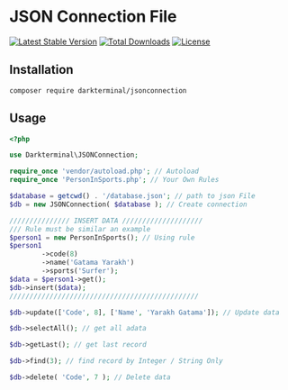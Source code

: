 # JSON Connection File
[![Latest Stable Version](https://poser.pugx.org/darkterminal/jsonconnection/v/stable)](https://packagist.org/packages/darkterminal/jsonconnection)
[![Total Downloads](https://poser.pugx.org/darkterminal/jsonconnection/downloads)](https://packagist.org/packages/darkterminal/jsonconnection)
[![License](https://poser.pugx.org/darkterminal/jsonconnection/license)](https://packagist.org/packages/darkterminal/jsonconnection)
## Installation
```
composer require darkterminal/jsonconnection
```

## Usage
```php
<?php 

use Darkterminal\JSONConnection;

require_once 'vendor/autoload.php'; // Autoload
require_once 'PersonInSports.php'; // Your Own Rules

$database = getcwd() . '/database.json'; // path to json File
$db = new JSONConnection( $database ); // Create connection

/////////////// INSERT DATA ////////////////////
/// Rule must be similar an example
$person1 = new PersonInSports(); // Using rule
$person1
        ->code(8)
        ->name('Gatama Yarakh')
        ->sports('Surfer');   
$data = $person1->get();
$db->insert($data);
///////////////////////////////////////////////

$db->update(['Code', 8], ['Name', 'Yarakh Gatama']); // Update data

$db->selectAll(); // get all adata

$db->getLast(); // get last record

$db->find(3); // find record by Integer / String Only

$db->delete( 'Code', 7 ); // Delete data
```